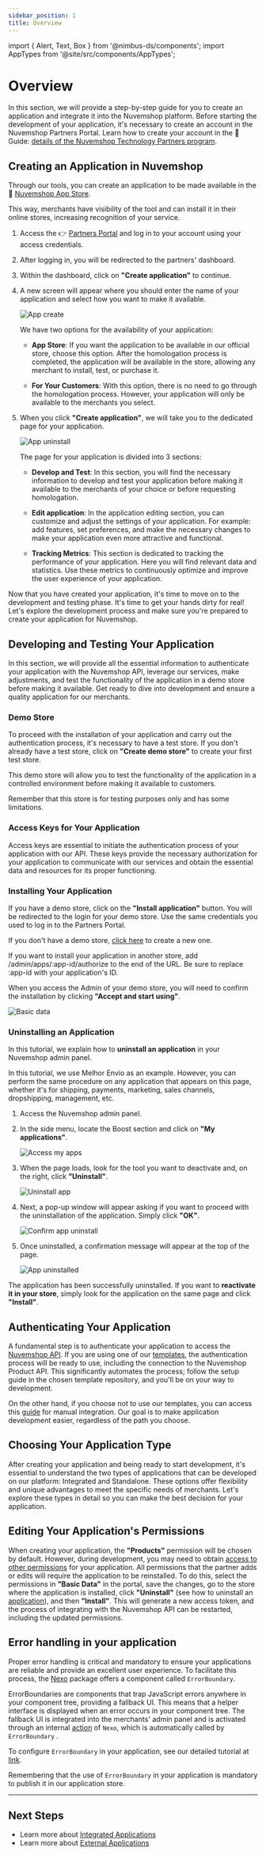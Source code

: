 ```yaml
---
sidebar_position: 1
title: Overview
---
```


import { Alert, Text, Box } from '@nimbus-ds/components';
import AppTypes from '@site/src/components/AppTypes';

# Overview

In this section, we will provide a step-by-step guide for you to create an application and integrate it into the Nuvemshop platform. Before starting the development of your application, it's necessary to create an account in the Nuvemshop Partners Portal. Learn how to create your account in the 📝 Guide: [details of the Nuvemshop Technology Partners program](https://atendimento.nuvemshop.com.br/pt_BR/parceiros-tecnologicos/como-fazer-um-aplicativo-para-a-loja-de-aplicativos-nuvemshop).

## Creating an Application in Nuvemshop

Through our tools, you can create an application to be made available in the 📱 [Nuvemshop App Store](https://www.nuvemshop.com.br/loja-aplicativos-nuvem).

This way, merchants have visibility of the tool and can install it in their online stores, increasing recognition of your service.

1. Access the 👉 [Partners Portal](https://partners.nuvemshop.com.br) and log in to your account using your access credentials.

2. After logging in, you will be redirected to the partners' dashboard.

3. Within the dashboard, click on **"Create application"** to continue.

4. A new screen will appear where you should enter the name of your application and select how you want to make it available.

   ![App create](../../../../../static/img/en/create-app.png "App create")

   We have two options for the availability of your application:

   - **App Store**: If you want the application to be available in our official store, choose this option. After the homologation process is completed, the application will be available in the store, allowing any merchant to install, test, or purchase it.

   - **For Your Customers**: With this option, there is no need to go through the homologation process. However, your application will only be available to the merchants you select.

5. When you click **"Create application"**, we will take you to the dedicated page for your application.

   ![App uninstall](../../../../../static/img/en/my-new-app.png "App uninstall")

   The page for your application is divided into 3 sections:

   - **Develop and Test**: In this section, you will find the necessary information to develop and test your application before making it available to the merchants of your choice or before requesting homologation.

   - **Edit application**: In the application editing section, you can customize and adjust the settings of your application. For example: add features, set preferences, and make the necessary changes to make your application even more attractive and functional.

   - **Tracking Metrics**: This section is dedicated to tracking the performance of your application. Here you will find relevant data and statistics. Use these metrics to continuously optimize and improve the user experience of your application.

Now that you have created your application, it's time to move on to the development and testing phase. It's time to get your hands dirty for real! Let's explore the development process and make sure you're prepared to create your application for Nuvemshop.

## Developing and Testing Your Application

In this section, we will provide all the essential information to authenticate your application with the Nuvemshop API, leverage our services, make adjustments, and test the functionality of the application in a demo store before making it available. Get ready to dive into development and ensure a quality application for our merchants.

### Demo Store

To proceed with the installation of your application and carry out the authentication process, it's necessary to have a test store. If you don't already have a test store, click on **"Create demo store"** to create your first test store.

This demo store will allow you to test the functionality of the application in a controlled environment before making it available to customers.

<Alert appearance="primary" title="📌 Note">
   Remember that this store is for testing purposes only and has some limitations.
</Alert>

<br />

### Access Keys for Your Application

Access keys are essential to initiate the authentication process of your application with our API.
These keys provide the necessary authorization for your application to communicate with our services and obtain the essential data and resources for its proper functioning.

### Installing Your Application

If you have a demo store, click on the **"Install application"** button. You will be redirected to the login for your demo store. Use the same credentials you used to log in to the Partners Portal.

If you don't have a demo store, [click here](https://partners.nuvemshop.com.br/stores/create?type=demo) to create a new one.

<Alert title="💡 Tip">
   <Text>If you want to install your application in another store, add <Text as="span" fontWeight="bold">/admin/apps/:app-id/authorize</Text> to the end of the URL. Be sure to replace <Text as="span" fontWeight="bold">:app-id</Text> with your application's ID.</Text>
</Alert>

<br />

When you access the Admin of your demo store, you will need to confirm the installation by clicking **"Accept and start using"**.

![Basic data](../../../../../static/img/en/app-install.png "Basic data")

### Uninstalling an Application

In this tutorial, we explain how to **uninstall an application** in your Nuvemshop admin panel.

<Alert title="💡 Tip">
   In this tutorial, we use Melhor Envio as an example. However, you can perform the same procedure on any application that appears on this page, whether it's for shipping, payments, marketing, sales channels, dropshipping, management, etc.
</Alert>

1. Access the Nuvemshop admin panel.

2. In the side menu, locate the Boost section and click on **"My applications"**.

   ![Access my apps](../../../../../static/img/en/access-my-apps.jpeg "Access my apps")

3. When the page loads, look for the tool you want to deactivate and, on the right, click **"Uninstall"**.

   ![Uninstall app](../../../../../static/img/en/uninstall-app.jpg "Uninstall app")

4. Next, a pop-up window will appear asking if you want to proceed with the uninstallation of the application. Simply click **"OK"**.

   ![Confirm app uninstall](../../../../../static/img/en/confirm-app-uninstall.jpeg "Confirm app uninstall")

5. Once uninstalled, a confirmation message will appear at the top of the page.

   ![App uninstalled](../../../../../static/img/en/app-uninstalled.jpg "App uninstalled")

The application has been successfully uninstalled. If you want to **reactivate it in your store**, simply look for the application on the same page and click **"Install"**.

## Authenticating Your Application

A fundamental step is to authenticate your application to access the [Nuvemshop API](../developer-tools/nuvemshop-api.md). If you are using one of our [templates](../developer-tools/templates.md), the authentication process will be ready to use, including the connection to the Nuvemshop Product API. This significantly automates the process; follow the setup guide in the chosen template repository, and you'll be on your way to development.

On the other hand, if you choose not to use our templates, you can access this [guide](./authentication.md) for manual integration. Our goal is to make application development easier, regardless of the path you choose.

## Choosing Your Application Type

After creating your application and being ready to start development, it's essential to understand the two types of applications that can be developed on our platform: Integrated and Standalone. These options offer flexibility and unique advantages to meet the specific needs of merchants. Let's explore these types in detail so you can make the best decision for your application.

<AppTypes />

## Editing Your Application's Permissions

When creating your application, the **"Products"** permission will be chosen by default. However, during development, you may need to obtain [access to other permissions](../developer-tools/nuvemshop-api.md#permissões-e-escopos) for your application. All permissions that the partner adds or edits will require the application to be reinstalled. To do this, select the permissions in **"Basic Data"** in the portal, save the changes, go to the store where the application is installed, click **"Uninstall"** (see how to uninstall an [application](./overview.md#desinstalando-um-aplicativo)), and then **"Install"**. This will generate a new access token, and the process of integrating with the Nuvemshop API can be restarted, including the updated permissions.

## Error handling in your application

Proper error handling is critical and mandatory to ensure your applications are reliable and provide an excellent user experience. To facilitate this process, the [Nexo](../developer-tools/nexo.md) package offers a component called `ErrorBoundary`.

ErrorBoundaries are components that trap JavaScript errors anywhere in your component tree, providing a fallback UI. This means that a helper interface is displayed when an error occurs in your component tree. The fallback UI is integrated into the merchants' admin panel and is activated through an internal [action](../developer-tools/nexo.md#action_log_error) of `Nexo`, which is automatically called by `ErrorBoundary` .

To configure `ErrorBoundary` in your application, see our detailed tutorial at [link](../developer-tools/nexo.md#error-handling).

Remembering that the use of `ErrorBoundary` in your application is mandatory to publish it in our application store.

---

## Next Steps

- Learn more about [Integrated Applications](./native.md)
- Learn more about [External Applications](./standalone.md)
